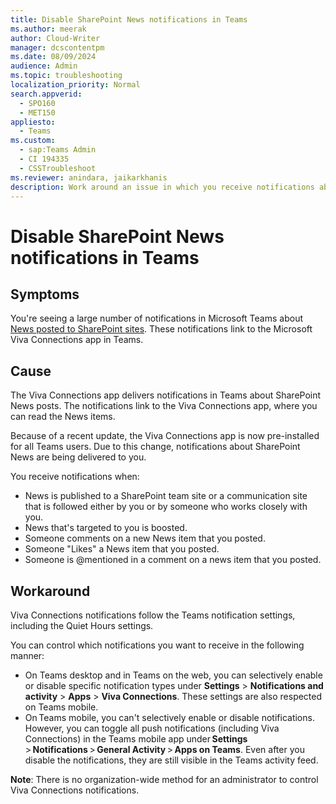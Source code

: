 ```yaml
---
title: Disable SharePoint News notifications in Teams
ms.author: meerak
author: Cloud-Writer
manager: dcscontentpm
ms.date: 08/09/2024
audience: Admin
ms.topic: troubleshooting
localization_priority: Normal
search.appverid:
  - SPO160
  - MET150
appliesto:
  - Teams
ms.custom:
  - sap:Teams Admin
  - CI 194335
  - CSSTroubleshoot
ms.reviewer: anindara, jaikarkhanis
description: Work around an issue in which you receive notifications about news posted to SharePoint sites in Microsoft Teams.
---
```


# Disable SharePoint News notifications in Teams

## Symptoms

You're seeing a large number of notifications in Microsoft Teams about [News posted to SharePoint sites](https://support.microsoft.com/office/what-happens-when-i-post-news-c0578139-6f2e-4474-9ba9-adf8a1a69a30). These notifications link to the Microsoft Viva Connections app in Teams.  

## Cause

The Viva Connections app delivers notifications in Teams about SharePoint News posts. The notifications link to the Viva Connections app, where you can read the News items.  

Because of a recent update, the Viva Connections app is now pre-installed for all Teams users. Due to this change, notifications about SharePoint News are being delivered to you.

You receive notifications when:  

- News is published to a SharePoint team site or a communication site that is followed either by you or by someone who works closely with you.
- News that's targeted to you is boosted.
- Someone comments on a new News item that you posted.
- Someone "Likes" a News item that you posted.
- Someone is @mentioned in a comment on a news item that you posted.  

## Workaround

Viva Connections notifications follow the Teams notification settings, including the Quiet Hours settings.

You can control which notifications you want to receive in the following manner:

- On Teams desktop and in Teams on the web, you can selectively enable or disable specific notification types under **Settings** > **Notifications and activity** > **Apps** > **Viva Connections**. These settings are also respected on Teams mobile.
- On Teams mobile, you can't selectively enable or disable notifications. However, you can toggle all push notifications (including Viva Connections) in the Teams mobile app under **Settings** > **Notifications** > **General Activity** > **Apps on Teams**. Even after you disable the notifications, they are still visible in the Teams activity feed.  

**Note**: There is no organization-wide method for an administrator to control Viva Connections notifications.  
